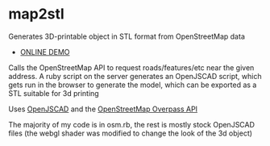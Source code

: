# map2stl
Generates 3D-printable object in STL format from OpenStreetMap data

* [ONLINE DEMO](http://davr.org/map2stl)

Calls the OpenStreetMap API to request roads/features/etc near the given address. A ruby script on the server generates an
OpenJSCAD script, which gets run in the browser to generate the model, which can be exported as a STL suitable for 3d printing

Uses [OpenJSCAD](https://github.com/Spiritdude/OpenJSCAD.org) and the [OpenStreetMap Overpass API](https://wiki.openstreetmap.org/wiki/Overpass_API)

The majority of my code is in osm.rb, the rest is mostly stock OpenJSCAD files (the webgl shader was modified to change the look of the 3d object)
